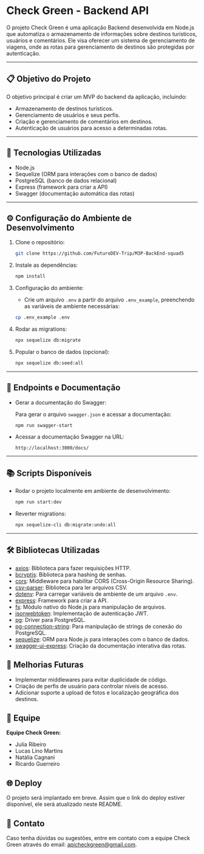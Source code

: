 # Check Green - Backend API

O projeto Check Green é uma aplicação Backend desenvolvida em Node.js que automatiza o armazenamento de informações sobre destinos turísticos, usuários e comentários. Ele visa oferecer um sistema de gerenciamento de viagens, onde as rotas para gerenciamento de destinos são protegidas por autenticação.

---

## 📋 Objetivo do Projeto
O objetivo principal é criar um MVP do backend da aplicação, incluindo:
- Armazenamento de destinos turísticos.
- Gerenciamento de usuários e seus perfis.
- Criação e gerenciamento de comentários em destinos.
- Autenticação de usuários para acesso a determinadas rotas.

---

## 🚀 Tecnologias Utilizadas
- Node.js
- Sequelize (ORM para interações com o banco de dados)
- PostgreSQL (banco de dados relacional)
- Express (framework para criar a API)
- Swagger (documentação automática das rotas)

---

## ⚙️ Configuração do Ambiente de Desenvolvimento
1. Clone o repositório:

    ```bash
    git clone https://github.com/FuturoDEV-Trip/M3P-BackEnd-squad5
    ```

2. Instale as dependências:

    ```bash
    npm install
    ```

3. Configuração do ambiente:
   - Crie um arquivo `.env` a partir do arquivo `.env_example`, preenchendo as variáveis de ambiente necessárias:

    ```bash
    cp .env_example .env
    ```

4. Rodar as migrations:

    ```bash
    npx sequelize db:migrate
    ```

5. Popular o banco de dados (opcional):

    ```bash
    npx sequelize db:seed:all
    ```

---

## 📖 Endpoints e Documentação
- Gerar a documentação do Swagger:

   Para gerar o arquivo `swagger.json` e acessar a documentação:

    ```bash
    npm run swagger-start
    ```

- Acessar a documentação Swagger na URL:

    ```
    http://localhost:3000/docs/
    ```

---

## 📚 Scripts Disponíveis
- Rodar o projeto localmente em ambiente de desenvolvimento:

    ```bash
    npm run start:dev
    ```

- Reverter migrations:

    ```bash
    npx sequelize-cli db:migrate:undo:all
    ```

---

## 🛠️ Bibliotecas Utilizadas
- [axios](https://github.com/axios/axios): Biblioteca para fazer requisições HTTP.
- [bcryptjs](https://github.com/dcodeIO/bcrypt.js): Biblioteca para hashing de senhas.
- [cors](https://github.com/expressjs/cors): Middleware para habilitar CORS (Cross-Origin Resource Sharing).
- [csv-parser](https://github.com/Keyang/node-csv-parser): Biblioteca para ler arquivos CSV.
- [dotenv](https://github.com/motdotla/dotenv): Para carregar variáveis de ambiente de um arquivo `.env`.
- [express](https://expressjs.com/): Framework para criar a API.
- [fs](https://nodejs.org/api/fs.html): Módulo nativo do Node.js para manipulação de arquivos.
- [jsonwebtoken](https://github.com/auth0/node-jsonwebtoken): Implementação de autenticação JWT.
- [pg](https://node-postgres.com/): Driver para PostgreSQL.
- [pg-connection-string](https://github.com/toojoy/pg-connection-string): Para manipulação de strings de conexão do PostgreSQL.
- [sequelize](https://sequelize.org/): ORM para Node.js para interações com o banco de dados.
- [swagger-ui-express](https://github.com/scottie1984/swagger-ui-express): Criação da documentação interativa das rotas.

## 🚧 Melhorias Futuras
- Implementar middlewares para evitar duplicidade de código.
- Criação de perfis de usuário para controlar níveis de acesso.
- Adicionar suporte a upload de fotos e localização geográfica dos destinos.

## 👥 Equipe
**Equipe Check Green:**
- Julia Ribeiro
- Lucas Lino Martins
- Natália Cagnani
- Ricardo Guerreiro

## 🌐 Deploy

O projeto será implantado em breve. Assim que o link do deploy estiver disponível, ele será atualizado neste README.

## 🔗 Contato

Caso tenha dúvidas ou sugestões, entre em contato com a equipe Check Green através do email: apicheckgreen@gmail.com.
